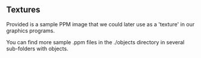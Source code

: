 ## Textures

Provided is a sample PPM image that we could later use as a 'texture' in our graphics programs.

You can find more sample .ppm files in the ./objects directory in several sub-folders with objects.

